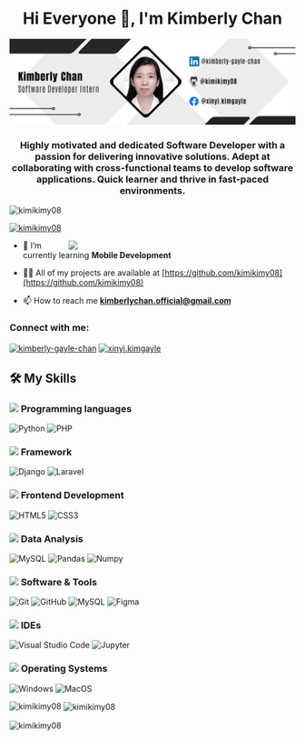 <h1 align="center">Hi Everyone 👋, I'm Kimberly Chan</h1>
<div align="center"><img src="https://github.com/kimikimy08/kimikimy08/blob/main/kimberly-banner.png"></div>
<h3 align="center">Highly motivated and dedicated Software Developer with a passion for delivering innovative solutions. Adept at collaborating with cross-functional teams to develop software applications. Quick learner and thrive in fast-paced environments.</h3>




<p align="left"> <img src="https://komarev.com/ghpvc/?username=kimikimy08&label=Profile%20views&color=0e75b6&style=flat" alt="kimikimy08" /> </p>


<p align="left"> <a href="https://github.com/ryo-ma/github-profile-trophy"><img src="https://github-profile-trophy.vercel.app/?username=kimikimy08" alt="kimikimy08" /></a> </p>
<img align="right" width="400" src="https://user-images.githubusercontent.com/74038190/241765453-85cb9521-97c0-4a65-9358-7db8099fac7f.gif">

- 🌱 I’m currently learning **Mobile Development**

- 👨‍💻 All of my projects are available at [https://github.com/kimikimy08](https://github.com/kimikimy08)

- 📫 How to reach me **kimberlychan.official@gmail.com**

<h3 align="left">Connect with me:</h3>
<p align="left">
<a href="https://linkedin.com/in/kimberly-gayle-chan" target="blank"><img align="center" src="https://raw.githubusercontent.com/rahuldkjain/github-profile-readme-generator/master/src/images/icons/Social/linked-in-alt.svg" alt="kimberly-gayle-chan" height="30" width="40" /></a>
<a href="https://fb.com/xinyi.kimgayle" target="blank"><img align="center" src="https://raw.githubusercontent.com/rahuldkjain/github-profile-readme-generator/master/src/images/icons/Social/facebook.svg" alt="xinyi.kimgayle" height="30" width="40" /></a>
</p>


## 🛠️ My Skills

### <picture> <img src = "https://github.com/7oSkaaa/7oSkaaa/blob/main/Images/Programming_Languages.gif?raw=true" width = 20px>  </picture> Programming languages

![Python](https://img.shields.io/badge/Python-3776AB?style=flat-square&logo=Python&logoColor=white)
![PHP](https://img.shields.io/badge/PHP-777BB4?style=flat-square&logo=php&logoColor=white)

### <picture> <img src = "https://github.com/7oSkaaa/7oSkaaa/blob/main/Images/Programming_Languages.gif?raw=true" width = 20px>  </picture> Framework

![Django](https://img.shields.io/badge/Django-092E20?style=flat-square&logo=django&logoColor=white)
![Laravel](https://img.shields.io/badge/Laravel-FF2D20?style=flat-square&logo=laravel&logoColor=white)

### <picture> <img src = "https://github.com/7oSkaaa/7oSkaaa/blob/main/Images/Front_End.gif?raw=true" width = 20px>  </picture> Frontend Development

![HTML5](https://img.shields.io/badge/HTML-E34F26?style=flat-square&logo=HTML5&logoColor=white)
![CSS3](https://img.shields.io/badge/CSS-1572B6?style=flat-square&logo=CSS3&logoColor=white)

### <picture> <img src = "https://github.com/7oSkaaa/7oSkaaa/blob/main/Images/CP_PS.gif?raw=true" width = 20px>  </picture> Data Analysis

![MySQL](https://img.shields.io/badge/MySQL-4479A1?style=flat-square&logo=MySQL&logoColor=white)
![Pandas](https://img.shields.io/badge/Pandas-150458?style=flat-square&logo=pandas&logoColor=white)
![Numpy](https://img.shields.io/badge/Numpy-013243?style=flat-square&logo=Numpy&logoColor=white)

### <picture> <img src = "https://github.com/7oSkaaa/7oSkaaa/blob/main/Images/Software_Tools.gif?raw=true" width = 20px>  </picture> Software & Tools

![Git](https://img.shields.io/badge/Git-F05032?style=flat-square&logo=Git&logoColor=white)
![GitHub](https://img.shields.io/badge/GitHub-181717?style=flat-square&logo=GitHub&logoColor=white)
![MySQL](https://img.shields.io/badge/MySQL-4479A1?style=flat-square&logo=MySQL&logoColor=white)
![Figma](https://img.shields.io/badge/Figma-F24E1E?style=for-the-badge&logo=figma&logoColor=white)

### <picture> <img src = "https://github.com/7oSkaaa/7oSkaaa/blob/main/Images/IDEs.gif?raw=true" width = 20px>  </picture> IDEs

![Visual Studio Code](https://img.shields.io/badge/Visual_Studio_Code-007ACC?style=flat-square&logo=Visual-Studio-Code&logoColor=white)
![Jupyter](https://img.shields.io/badge/Jupyter-F37626?style=flat-square&logo=Jupyter&logoColor=white)

### <picture> <img src = "https://github.com/7oSkaaa/7oSkaaa/blob/main/Images/OS.gif?raw=true" width = 20px>  </picture> Operating Systems

![Windows](https://img.shields.io/badge/Windows-0078D6?style=flat-square&logo=Windows&logoColor=white)
![MacOS](https://img.shields.io/badge/MacOS-000000?style=flat-square&logo=macOS&logoColor=white)



<p><img align="left" src="https://github-readme-stats.vercel.app/api/top-langs?username=kimikimy08&show_icons=true&locale=en&layout=compact" alt="kimikimy08" /></p>

<p>&nbsp;<img align="center" src="https://github-readme-stats.vercel.app/api?username=kimikimy08&show_icons=true&locale=en" alt="kimikimy08" /></p>

<p><img align="center" src="https://github-readme-streak-stats.herokuapp.com/?user=kimikimy08&" alt="kimikimy08" /></p>
